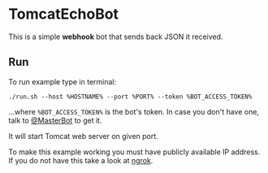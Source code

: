 # TomcatEchoBot

This is a simple **webhook** bot that sends back JSON it received.

## Run

To run example type in terminal:

```shell
./run.sh --host %HOSTNAME% --port %PORT% --token %BOT_ACCESS_TOKEN%
```

…where `%BOT_ACCESS_TOKEN%` is the bot's token. In case you don't have one, talk to [@MasterBot](https://max.ru/MasterBot) to get it.

It will start Tomcat web server on given port.

To make this example working you must have publicly available IP address.
If you do not have this take a look at [ngrok](https://ngrok.com).